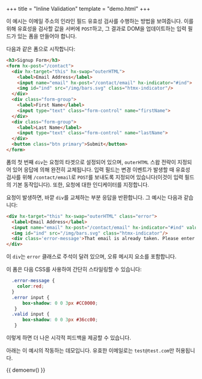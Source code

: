 +++
title = "Inline Validation"
template = "demo.html"
+++

이 예시는 이메일 주소의 인라인 필드 유효성 검사를 수행하는 방법을 보여줍니다. 
이를 위해 유효성을 검사할 값을 서버에 `POST`하고, 그 결과로 DOM을 업데이트하는 입력 필드가 있는 폼을 만들어야 합니다.

다음과 같은 폼으로 시작합니다:

```html
<h3>Signup Form</h3>
<form hx-post="/contact">
  <div hx-target="this" hx-swap="outerHTML">
    <label>Email Address</label>
    <input name="email" hx-post="/contact/email" hx-indicator="#ind">
    <img id="ind" src="/img/bars.svg" class="htmx-indicator"/>
  </div>
  <div class="form-group">
    <label>First Name</label>
    <input type="text" class="form-control" name="firstName">
  </div>
  <div class="form-group">
    <label>Last Name</label>
    <input type="text" class="form-control" name="lastName">
  </div>
  <button class="btn primary">Submit</button>
</form>
```

폼의 첫 번째 `div`는 요청의 타겟으로 설정되어 있으며, `outerHTML` 스왑 전략이 지정되어 있어 응답에 의해 완전히 교체됩니다. 
입력 필드는 변경 이벤트가 발생할 때 유효성 검사를 위해 `/contact/email`로 `POST`를 보내도록 지정되어 있습니다(이것이 입력 필드의 기본 동작입니다). 
또한, 요청에 대한 인디케이터를 지정합니다.

요청이 발생하면, 바깥 `div`를 교체하는 부분 응답을 반환합니다. 그 예시는 다음과 같습니다:

```html
<div hx-target="this" hx-swap="outerHTML" class="error">
  <label>Email Address</label>
  <input name="email" hx-post="/contact/email" hx-indicator="#ind" value="test@foo.com">
  <img id="ind" src="/img/bars.svg" class="htmx-indicator"/>
  <div class='error-message'>That email is already taken. Please enter another email.</div>
</div>
```

이 `div`는 `error` 클래스로 주석이 달려 있으며, 오류 메시지 요소를 포함합니다.

이 폼은 다음 CSS를 사용하여 간단히 스타일링할 수 있습니다:

```css
  .error-message {
    color:red;
  }
  .error input {
      box-shadow: 0 0 3px #CC0000;
   }
  .valid input {
      box-shadow: 0 0 3px #36cc00;
   }
```

이렇게 하면 더 나은 시각적 피드백을 제공할 수 있습니다.

아래는 이 예시의 작동하는 데모입니다. 유효한 이메일로는 `test@test.com`만 허용됩니다.

<style>
  .error-message {
    color:red;
  }
  .error input {
      box-shadow: 0 0 3px #CC0000;
   }
  .valid input {
      box-shadow: 0 0 3px #36cc00;
   }
</style>

{{ demoenv() }}

<script>

    //=========================================================================
    // Fake Server Side Code
    //=========================================================================

    // routes
    init("/demo", function(request, params){
      return demoTemplate();
    });

    onPost("/contact", function(request, params){
      return formTemplate();
    });

    onPost(/\/contact\/email.*/, function(request, params){
        var email = params['email'];
        if(!/\S+@\S+\.\S+/.test(email)) {
          return emailInputTemplate(email, "Please enter a valid email address");
        } else if(email != "test@test.com") {
          return emailInputTemplate(email, "That email is already taken.  Please enter another email.");
        } else {
          return emailInputTemplate(email);
        }
     });

    // templates
    function demoTemplate() {

        return `<h3>Signup Form</h3><p>Enter an email into the input below and on tab out it will be validated.  Only "test@test.com" will pass.</p> ` + formTemplate();
    }

    function formTemplate() {
      return `<form hx-post="/contact">
  <div hx-target="this" hx-swap="outerHTML">
    <label for="email">Email Address</label>
    <input name="email" id="email" hx-post="/contact/email" hx-indicator="#ind">
    <img id="ind" src="/img/bars.svg" class="htmx-indicator"/>
  </div>
  <div class="form-group">
    <label for="firstName">First Name</label>
    <input type="text" class="form-control" name="firstName" id="firstName">
  </div>
  <div class="form-group">
    <label for="lastName">Last Name</label>
    <input type="text" class="form-control" name="lastName" id="lastName">
  </div>
  <button type='submit' class="btn primary" disabled>Submit</button>
</form>`;
    }

        function emailInputTemplate(val, errorMsg) {
            return `<div hx-target="this" hx-swap="outerHTML" class="${errorMsg ? "error" : "valid"}">
  <label>Email Address</label>
  <input name="email" hx-post="/contact/email" hx-indicator="#ind" value="${val}" aria-invalid="${!!errorMsg}">
  <img id="ind" src="/img/bars.svg" class="htmx-indicator"/>
  ${errorMsg ? (`<div class='error-message' >${errorMsg}</div>`) : ""}
</div>`;
        }
</script>
